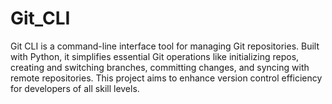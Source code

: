 # Git_CLI
Git CLI is a command-line interface tool for managing Git repositories. Built with Python, it simplifies essential Git operations like initializing repos, creating and switching branches, committing changes, and syncing with remote repositories. This project aims to enhance version control efficiency for developers of all skill levels.
